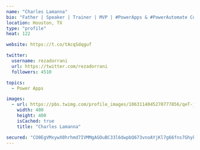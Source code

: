```yaml
---
name: "Charles Lamanna"
bio: "Father | Speaker | Trainer | MVP | #PowerApps & #PowerAutomate Community Super User | YouTuber Right-pointing triangle http://youtube.com/c/rezadorrani | Learn - Share - Clockwise rightwards and leftwards open circle arrows"
location: Houston, TX
type: "profile"
heat: 122

website: https://t.co/tAcqSdqguf

twitter:
  username: rezadorrani
  url: https://twitter.com/rezadorrani
  followers: 4510

topics:
  - Power Apps

images:
  - url: https://pbs.twimg.com/profile_images/1063114045270777856/qeT-jpWr_400x400.jpg
    width: 400
    height: 400
    isCached: true
    title: "Charles Lamanna"

secured: "CO0EgVMxywX0hrhmd7IVMMgAGOuBC33l6dwpbQ673vnoAYjKl7g66fns7GhykjiyvdPlKYJIBCAv2HWLGHPmVurl3XQqQ+LFAEGd9lKBJwU7qqNRpH86nJID1094H5w40tXxP7QJxyxO8XEg8SYAyW8mn7J2h5bWaAE5n+jn8N3rD+jfkdQRxjUnSI46qQwRvg6m9oCOwqIftdus/v2k6JN98SW6ulRTqeI5mZtDXyPZQKag2vtsBj6F9wAjb9uYBrBYklAQtDjfcnY3pgMU5eWffyfT5ONcYYNJ+pk41uqPWj6FNxNfGHitIS2qGGzPEkRtmyjRd83qfUnqIfVwZhkNRFKj3o6+u+8kYVtOXE6Q+VbhAtzcTN9hSeXXyOtdHULCoCEmPkyGMZTRPEo1uYElovf++KDIIsIMqWucxLE=;cA4xoK7FvRypA22kSjNuAQ=="
---
```


